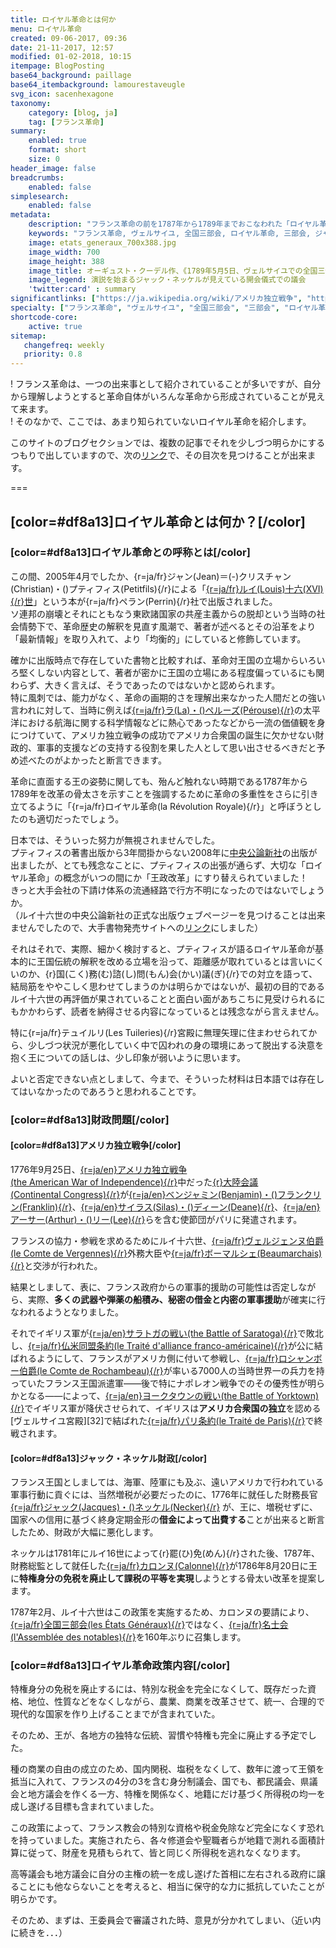 ```yaml
---
title: ロイヤル革命とは何か
menu: ロイヤル革命
created: 09-06-2017, 09:36
date: 21-11-2017, 12:57
modified: 01-02-2018, 10:15
itempage: BlogPosting
base64_background: paillage
base64_itembackground: lamourestaveugle
svg_icon: sacenhexagone
taxonomy:
    category: [blog, ja]
    tag: [フランス革命]
summary:
    enabled: true
    format: short
    size: 0
header_image: false
breadcrumbs:
    enabled: false
simplesearch:
    enabled: false
metadata:
    description: "フランス革命の前を1787年から1789年までおこなわれた「ロイヤル革命」と歴史家ジャン＝クリスチャン・プティフィス(Jean-Christian Petitfils)から呼ばれた、フランス国王ルイ十六世による革命前の革命を紹介している"
    keywords: "フランス革命, ヴェルサイユ, 全国三部会, ロイヤル革命, 三部会, ジャン＝クリスチャン・プティフィス, ルイ十六世, Révolution royale, États généraux, 1787, 1789, Jean-Christian Petitfils"
    image: etats_generaux_700x388.jpg
    image_width: 700
    image_height: 388
    image_title: オーギュスト・クーデル作、《1789年5月5日、ヴェルサイユでの全国三部会の開会》絵画、1839年
    image_legend: 演説を始まるジャック・ネッケルが見えている開会儀式での議会
    'twitter:card' : summary
significantlinks: ["https://ja.wikipedia.org/wiki/アメリカ独立戦争", "https://ja.wikipedia.org/wiki/ベンジャミン・フランクリン", "https://ja.wikipedia.org/wiki/サイラス・ディーン", "https://ja.wikipedia.org/wiki/大陸会議", "https://ja.wikipedia.org/wiki/カロン・ド・ボーマルシェ", "https://ja.wikipedia.org/wiki/仏米同盟条約", "https://ja.wikipedia.org/wiki/サラトガの戦い", "https://ja.wikipedia.org/wiki/ジャン＝バティスト・ド・ロシャンボー", "https://ja.wikipedia.org/wiki/ヨークタウンの戦い", "https://ja.wikipedia.org/wiki/パリ条約_(1783年)", "https://ja.wikipedia.org/wiki/ジャック・ネッケル", "https://ja.wikipedia.org/wiki/シャルル・アレクサンドル・ド・カロンヌ", "https://ja.wikipedia.org/wiki/名士会"]
specialty: ["フランス革命", "ヴェルサイユ", "全国三部会", "三部会", "ロイヤル革命", "ルイ十六世", "ジャン＝クリスチャン・プティフィス", "Révolution royale", "États généraux", "1787", "1789"]
shortcode-core:
    active: true
sitemap:
   changefreq: weekly
   priority: 0.8
---
```

! フランス革命は、一つの出来事として紹介されていることが多いですが、自分から理解しようとすると革命自体がいろんな革命から形成されていることが見えて来ます。  
! そのなかで、ここでは、あまり知られていないロイヤル革命を紹介します。  

このサイトのブログセクションでは、複数の記事でそれを少しづつ明らかにするつもりで出していますので、次の[リンク][1]で、その目次を見つけることが出来ます。

===

## [color=#df8a13]ロイヤル革命とは何か？[/color]

### [color=#df8a13]ロイヤル革命との呼称とは[/color]

この間、2005年4月でしたか、{r=ja/fr}ジャン(Jean)＝(-)クリスチャン(Christian)・()プティフィス(Petitfils){/r}による「[{r=ja/fr}ルイ(Louis)十六(XVI){/r}世][2]」という本が{r=ja/fr}ペラン(Perrin){/r}社で出版されました。  
ソ連邦の崩壊とそれにともなう東欧諸国家の共産主義からの脱却という当時の社会情勢下で、革命歴史の解釈を見直す風潮で、著者が述べるとその沿革をより「最新情報」を取り入れて、より「均衡的」にしていると修飾しています。  

確かに出版時点で存在していた書物と比較すれば、革命対王国の立場からいろいろ堅くしない内容として、著者が密かに王国の立場にある程度偏っているにも関わらず、大きく言えば、そうであったのではないかと認められます。  
特に風刺では、能力がなく、革命の画期的さを理解出来なかった人間だとの強い言われに対して、当時に例えば[{r=ja/fr}ラ(La)・()ペルーズ(Pérouse){/r}][3]の太平洋における航海に関する科学情報などに熱心であったなどから一流の価値観を身につけていて、アメリカ独立戦争の成功でアメリカ合衆国の誕生に欠かせない財政的、軍事的支援などの支持する役割を果した人として思い出させるべきだと予め述べたのがよかったと断言できます。

革命に直面する王の姿勢に関しても、殆んど触れない時期である1787年から1789年を改革の骨太さを示すことを強調するために革命の多重性をさらに引き立てるように「{r=ja/fr}ロイヤル革命(la&#160;Révolution&#160;Royale){/r}」と呼ぼうとしたのも適切だったでしょう。

日本では、そういった努力が無視されませんでした。  
プティフィスの著書出版から3年間掛からない2008年に[中央公論新社][4]の出版が出ましたが、とても残念なことに、プティフィスの出張が通らず、大切な「ロイヤル革命」の概念がいつの間にか「王政改革」にすり替えられていました！  
きっと大手会社の下請け体系の流通経路で行方不明になったのではないでしょうか。  
（ルイ十六世の中央公論新社の正式な出版ウェブページーを見つけることは出来ませんでしたので、大手書物発売サイトへの[リンク][5]にしました）

それはそれで、実際、細かく検討すると、プティフィスが語るロイヤル革命が基本的に王国伝統の解釈を改める立場を沿って、距離感が取れているとは言いにくいのか、{r}国(こく)務(む)諮(し)問(もん)会(かい)議(ぎ){/r}での対立を語って、結局筋をややこしく思わせてしまうのかは明らかではないが、最初の目的であるルイ十六世の再評価が果されていることと面白い面があちこちに見受けられるにもかかわらず、読者を納得させる内容になっているとは残念ながら言えません。

特に{r=ja/fr}テュイルリ(Les&#160;Tuileries){/r}宮殿に無理矢理に住まわせられてから、少しづつ状況が悪化していく中で囚われの身の環境にあって脱出する決意を抱く王についての話しは、少し印象が弱いように思います。

よいと否定できない点としまして、今まで、そういった材料は日本語では存在してはいなかったのであろうと思われることです。

### [color=#df8a13]財政問題[/color]

#### [color=#df8a13]アメリカ独立戦争[/color]

1776年9月25日、[{r=ja/en}アメリカ独立戦争(the&#160;American&#160;War&#160;of&#160;Independence){/r}][13]中だった[{r}大陸会議(Continental&#160;Congress){/r}][17]が[{r=ja/en}ベンジャミン(Benjamin)・()フランクリン(Franklin){/r}][14]、[{r=ja/en}サイラス(Silas)・()ディーン(Deane){/r}][15]、[{r=ja/en}アーサー(Arthur)・()リー(Lee){/r}][16]らを含む使節団がパリに発遣されます。  

フランスの協力・参戦を求めるためにルイ十六世、[{r=ja/fr}ヴェルジェンヌ伯爵(le&#160;Comte&#160;de&#160;Vergennes){/r}][18]外務大臣や[{r=ja/fr}ボーマルシェ(Beaumarchais){/r}][19]と交渉が行われた。　　

結果としまして、表に、フランス政府からの軍事的援助の可能性は否定しながら、実際、<b>多くの武器や弾薬の船積み、秘密の借金と内密の軍事援助</b>が確実に行なわれるようとなりました。

それでイギリス軍が[{r=ja/en}サラトガの戦い(the&#160;Battle&#160;of&#160;Saratoga){/r}][21]で敗北し、[{r=ja/fr}仏米同盟条約(le&#160;Traité&#160;d&#39;alliance&#160;franco-américaine){/r}][20]が公に結ばれるようにして、フランスがアメリカ側に付いて参戦し、[{r=ja/fr}ロシャンボー伯爵(le&#160;Comte&#160;de&#160;Rochambeau){/r}][22]が率いる7000人の当時世界一の兵力を持っていたフランス王国派遣軍――後で特にナポレオン戦争でのその優秀性が明らかとなる――によって、[{r=ja/en}ヨークタウンの戦い(the&#160;Battle&#160;of&#160;Yorktown){/r}][23]でイギリス軍が降伏させられて、イギリスは<b>アメリカ合衆国の独立</b>を認める[ヴェルサイユ宮殿][32]で結ばれた[{r=ja/fr}パリ条約(le&#160;Traité&#160;de&#160;Paris){/r}][24]で終戦されます。    

#### [color=#df8a13]ジャック・ネッケル財政[/color]

フランス王国としましては、海軍、陸軍にも及ぶ、遠いアメリカで行われている軍事行動に貢ぐには、当然増税が必要だったのに、1776年に就任した財務長官[{r=ja/fr}ジャック(Jacques)・()ネッケル(Necker){/r}][25] が、王に、増税せずに、国家への信用に基づく終身定期金形の<b>借金によって出費する</b>ことが出来ると断言したため、財政が大幅に悪化します。  

ネッケルは1781年にルイ16世によって{r}罷(ひ)免(めん){/r}された後、1787年、財務総監として就任した[{r=ja/fr}カロンヌ(Calonne){/r}][26]が1786年8月20日に王に<b>特権身分の免税を廃止して課税の平等を実現</b>しようとする骨太い改革を提案します。

1787年2月、ルイ十六世はこの政策を実施するため、カロンヌの要請により、[{r=ja/fr}全国三部会(les&#160;États&#160;Généraux){/r}][12]ではなく、[{r=ja/fr}名士会(l'Assemblée&#160;des&#160;notables){/r}][27]を160年ぶりに召集します。

### [color=#df8a13]ロイヤル革命政策内容[/color]

特権身分の免税を廃止するには、特別な税金を完全になくして、既存だった資格、地位、性質などをなくしながら、農業、商業を改革させて、統一、合理的で現代的な国家を作り上げることまでが含まれていた。

そのため、王が、各地方の独特な伝統、習慣や特権も完全に廃止する予定でした。

種の商業の自由の成立のため、国内関税、塩税をなくして、数年に渡って王領を抵当に入れて、フランスの4分の3を含む身分制議会、国でも、都民議会、県議会と地方議会を作くる一方、特権を関係なく、地籍にだけ基づく所得税の均一を成し遂げる目標も含まれていました。

この政策によって、フランス教会の特別な資格や税金免除など完全になくす恐れを持っていました。実施されたら、各々修道会や聖職者らが地籍で測れる面積計算に従って、財産を見積もられて、皆と同じく所得税を逃れなくなります。

高等議会も地方議会に自分の主権の統一を成し遂げた首相に左右される政府に譲ることにも他ならないことを考えると、相当に保守的な力に抵抗していたことが明らかです。

そのため、まずは、王委員会で審議された時、意見が分かれてしまい、（近い内に続きを．．．）

[1]: /tag:フランス革命 "フランス革命"
[2]: https://ja.wikipedia.org/wiki/ルイ16世_(フランス王) "https://ja.wikipedia.org/wiki/ルイ16世_(フランス王)"
[3]: https://ja.wikipedia.org/wiki/ラ・ペルーズ伯ジャン＝フランソワ・ド・ガロー "https://ja.wikipedia.org/wiki/ラ・ペルーズ伯ジャン＝フランソワ・ド・ガロー"
[4]: http://www.chuko.co.jp "www.chuko.co.jp"
[5]: https://www.amazon.co.jp/ルイ十六世-上-ジャン-クリスチャン-プティフィス/dp/4120039587 "https://www.amazon.co.jp/ルイ十六世-上-ジャン-クリスチャン-プティフィス/dp/4120039587"
[12]: https://ja.wikipedia.org/wiki/全国三部会 "https://ja.wikipedia.org/wiki/全国三部会"
[13]: https://ja.wikipedia.org/wiki/アメリカ独立戦争 "https://ja.wikipedia.org/wiki/アメリカ独立戦争"
[14]: https://ja.wikipedia.org/wiki/ベンジャミン・フランクリン "https://ja.wikipedia.org/wiki/ベンジャミン・フランクリン"
[15]: https://ja.wikipedia.org/wiki/サイラス・ディーン "https://ja.wikipedia.org/wiki/サイラス・ディーン"
[16]: https://en.wikipedia.org/wiki/Arthur_Lee_(diplomat) "https://en.wikipedia.org/wiki/Arthur_Lee_(diplomat)"
[17]: https://ja.wikipedia.org/wiki/大陸会議 "https://ja.wikipedia.org/wiki/大陸会議"
[18]: https://en.wikipedia.org/wiki/Charles_Gravier,_comte_de_Vergennes "https://en.wikipedia.org/wiki/Charles_Gravier,_comte_de_Vergennes"
[19]: https://ja.wikipedia.org/wiki/カロン・ド・ボーマルシェ "https://ja.wikipedia.org/wiki/カロン・ド・ボーマルシェ"
[20]: https://ja.wikipedia.org/wiki/仏米同盟条約 "https://ja.wikipedia.org/wiki/仏米同盟条約"
[21]: https://ja.wikipedia.org/wiki/サラトガの戦い "https://ja.wikipedia.org/wiki/サラトガの戦い"
[22]: https://ja.wikipedia.org/wiki/ジャン＝バティスト・ド・ロシャンボー "https://ja.wikipedia.org/wiki/ジャン＝バティスト・ド・ロシャンボー"
[23]: https://ja.wikipedia.org/wiki/ヨークタウンの戦い "https://ja.wikipedia.org/wiki/ヨークタウンの戦い"
[24]: https://ja.wikipedia.org/wiki/パリ条約_(1783年) "https://ja.wikipedia.org/wiki/パリ条約_(1783年)"
[25]: https://ja.wikipedia.org/wiki/ジャック・ネッケル "https://ja.wikipedia.org/wiki/ジャック・ネッケル"
[26]: https://ja.wikipedia.org/wiki/シャルル・アレクサンドル・ド・カロンヌ "https://ja.wikipedia.org/wiki/シャルル・アレクサンドル・ド・カロンヌ"
[27]: https://ja.wikipedia.org/wiki/名士会 "https://ja.wikipedia.org/wiki/名士会"
